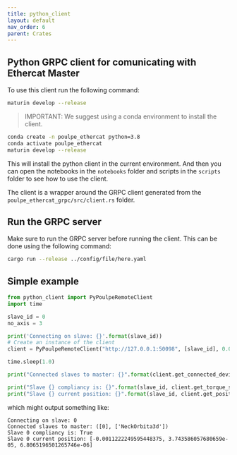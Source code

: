 ```yaml
---
title: python_client
layout: default
nav_order: 6
parent: Crates
---
```


## Python GRPC client for comunicating with Ethercat Master 

To use this client run the following command:

```bash
maturin develop --release
```

> IMPORTANT: We suggest using a conda environment to install the client. 

```bash
conda create -n poulpe_ethercat python=3.8
conda activate poulpe_ethercat
maturin develop --release
```

This will install the python client in the current environment.
And then you can open the notebooks in the `notebooks` folder and scripts in the `scripts` folder to see how to use the client.

The client is a wrapper around the GRPC client generated from the `poulpe_ethercat_grpc/src/client.rs` folder.

## Run the GRPC server
Make sure to run the GRPC server before running the client.
This can be done using the following command:

```bash
cargo run --release ../config/file/here.yaml
```

## Simple example

```python
from python_client import PyPoulpeRemoteClient
import time

slave_id = 0
no_axis = 3

print('Connecting on slave: {}'.format(slave_id))
# Create an instance of the client
client = PyPoulpeRemoteClient("http://127.0.0.1:50098", [slave_id], 0.001)

time.sleep(1.0)

print("Connected slaves to master: {}".format(client.get_connected_devices()))

print("Slave {} compliancy is: {}".format(slave_id, client.get_torque_state(slave_id)))
print("Slave {} current position: {}".format(slave_id, client.get_position_actual_value(slave_id)))
```
which might output something like:
```shell
Connecting on slave: 0
Connected slaves to master: ([0], ['NeckOrbita3d'])
Slave 0 compliancy is: True
Slave 0 current position: [-0.0011222249595448375, 3.743586057680659e-05, 6.8065196501265746e-06]
```
